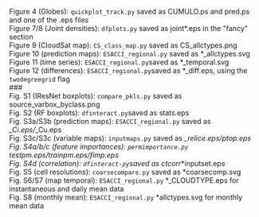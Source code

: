 Figure 4 (Globes): `quickplot_track.py` saved as CUMULO.ps and pred.ps and one of the .eps files  
Figure 7/8 (Joint densities): `dfplots.py` saved as joint*.eps in the "fancy" section  
Figure 9 (CloudSat map): `CS_class_map.py` saved as CS_allctypes.png  
Figure 10 (prediction maps): `ESACCI_regional.py` saved as *_allctypes.svg  
Figure 11 (time series): `ESACCI_regional.py`saved as *_temporal.svg  
Figure 12 (differences): `ESACCI_regional.py`saved as *_diff.eps, using the `twodegreegrid` flag  
\###  
Fig. S1 (IResNet boxplots): `compare_pkls.py` saved as source_varbox_byclass.png  
Fig. S2 (RF boxplots): `dfinteract.py`saved as stats.eps  
Fig. S3a/S3b (prediction maps): `ESACCI_regional.py` saved as *_Ci.eps/*_Cu.eps    
Fig. S3c/S3c (variable maps): `inputmaps.py` saved as *_relice.eps/*_ptop.eps  
Fig. S4a/b/c (feature importances): `permimportance.py` testpm.eps/trainpm.eps/fimp.eps  
Fig. S4d (correlation): `dfinteract-py`saved as ctcorr_*inputset.eps  
Fig. S5 (cell resolutions): `coarsecompare.py` saved as *coarsecomp.svg  
Fig. S6/S7 (map temporal): `ESACCI_regional.py` *_CLOUDTYPE.eps for instantaneous and daily mean data  
Fig. S8 (monthly mean): `ESACCI_regional.py` *allctypes.svg for monthly mean data  

